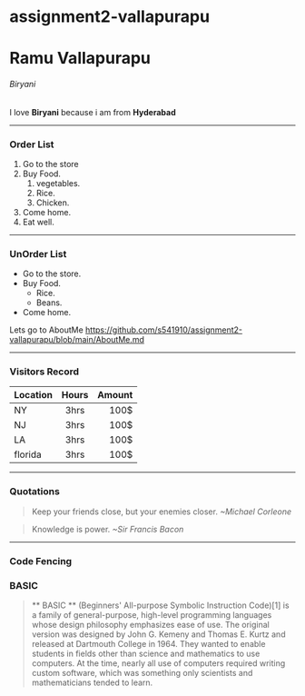 # assignment2-vallapurapu
# Ramu Vallapurapu
###### Biryani

I love **Biryani** because i am from **Hyderabad**

---
### Order List
 1. Go to the store
 2. Buy Food.
     1. vegetables.
     2. Rice.
     3. Chicken.
 3. Come home.
 4. Eat well.

 ---

 ### UnOrder List

 * Go to the store.
 * Buy Food.
    * Rice.
    * Beans.
 * Come home.

 Lets go to AboutMe <https://github.com/s541910/assignment2-vallapurapu/blob/main/AboutMe.md>

 ---
 ### Visitors Record
 
| Location  |      Hours    |  Amount |
|:----------|:-------------:|--------:|
|   NY |   3hrs        |  100$   |   
|   NJ |   3hrs        |  100$   |   
|  LA |   3hrs        |  100$   |
| florida|    3hrs        | 100$    |


---

### Quotations

> Keep your friends close, but your enemies closer.	
                                    *~Michael Corleone*

> Knowledge is power.
              *~Sir Francis Bacon*

 ---

### Code Fencing

### BASIC
> ** BASIC ** (Beginners' All-purpose Symbolic Instruction Code)[1] is a family of general-purpose, high-level programming languages whose design philosophy emphasizes ease of use. The original version was designed by John G. Kemeny and Thomas E. Kurtz and released at Dartmouth College in 1964. They wanted to enable students in fields other than science and mathematics to use computers. At the time, nearly all use of computers required writing custom software, which was something only scientists and mathematicians tended to learn.



